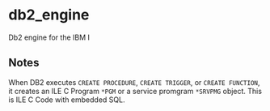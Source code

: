 # db2_engine
Db2 engine for the IBM I


## Notes

When DB2 executes `CREATE PROCEDURE`, `CREATE TRIGGER`, or `CREATE FUNCTION`, it creates an ILE C Program `*PGM` or a service promgram `*SRVPMG` object. This is ILE C Code with embedded SQL.

